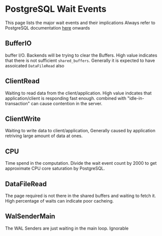 # PostgreSQL Wait Events
This page lists the major wait events and their implications
Always refer to PostgreSQL documentation [here](https://www.postgresql.org/docs/current/monitoring-stats.html#WAIT-EVENT-ACTIVITY-TABLE) onwards

## BufferIO
buffer I/O. Backends will be trying to clear the Buffers. High value indicates that there is not sufficient `shared_buffers`. Generally it is expected to have assoicated `DataFileRead` also

## ClientRead
Waiting to read data from the client/application. High value indcates that application/client is responding fast enough. combined with "idle-in-transaction" can cause contention in the server.

## ClientWrite
Waiting to write data to client/application, Generally caused by application retriving large amount of data at ones.

## CPU
Time spend in the computation. Divide the wait event count by 2000 to get approximate CPU core saturation by PostgreSQL.

## DataFileRead
The page required is not there in the shared buffers and waiting to fetch it. High percentage of waits can indicate poor cacheing.

## WalSenderMain
The WAL Senders are just waiting in the main loop. Ignorable

